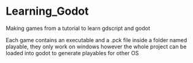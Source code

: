 # Learning_Godot
Making games from a tutorial to learn gdscript and godot


Each game contains an executable and a .pck file inside a folder named playable, they only work on windows however the whole project can be loaded into godot to generate playables for other OS

